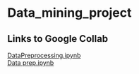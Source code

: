 # Data_mining_project

## Links to Google Collab

[DataPreprocessing.ipynb](https://colab.research.google.com/drive/1NA4OiFbf8iMP8EnpuT3hUOsnB7RdhxbR?usp=sharing)  
[Data prep.ipynb](https://colab.research.google.com/drive/1X6dbYaD4buZHqbCcZlk4AQlpLo5ZMoMl?usp=sharing)
